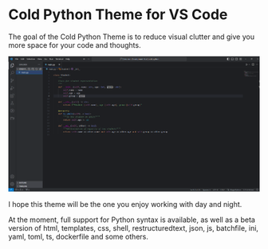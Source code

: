 # Cold Python Theme for VS Code

The goal of the Cold Python Theme is to reduce visual clutter and give you more space for your code and thoughts.

![example](https://raw.githubusercontent.com/nparamonov/vscode-cold-python-theme/main/img/example.png)

I hope this theme will be the one you enjoy working with day and night.

At the moment, full support for Python syntax is available, as well as a beta version of html, templates, css, shell, restructuredtext, json, js, batchfile, ini, yaml, toml, ts, dockerfile and some others.